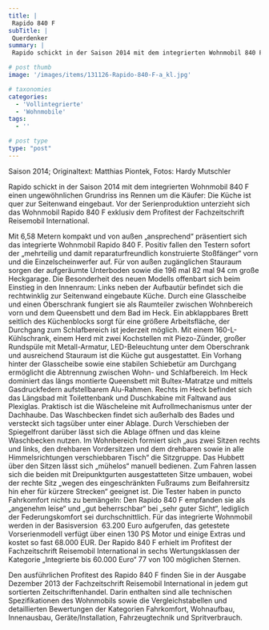 ```yaml
---
title: |
 Rapido 840 F
subTitle: |
 Querdenker
summary: |
 Rapido schickt in der Saison 2014 mit dem integrierten Wohnmobil 840 F einen ungewöhnlichen Grundriss ins Rennen um die Käufer: Die Küche ist quer zur Seitenwand eingebaut. Vor der Serienproduktion unterzieht sich das Wohnmobil Rapido 840 F exklusiv dem Profitest der Fachzeitschrift Reisemobil International.

# post thumb
image: '/images/items/131126-Rapido-840-F-a_kl.jpg'

# taxonomies
categories: 
  - 'Vollintegrierte'
  - 'Wohnmobile'
tags:
  - ''

# post type
type: "post"
---
```


<!--[if gte mso 9]><xml> <w:WordDocument> <w:View>Normal</w:View> <w:Zoom>0</w:Zoom> <w:TrackMoves /> <w:TrackFormatting /> <w:HyphenationZone>21</w:HyphenationZone> <w:PunctuationKerning /> <w:ValidateAgainstSchemas /> <w:SaveIfXMLInvalid>false</w:SaveIfXMLInvalid> <w:IgnoreMixedContent>false</w:IgnoreMixedContent> <w:AlwaysShowPlaceholderText>false</w:AlwaysShowPlaceholderText> <w:DoNotPromoteQF /> <w:LidThemeOther>DE</w:LidThemeOther> <w:LidThemeAsian>X-NONE</w:LidThemeAsian> <w:LidThemeComplexScript>X-NONE</w:LidThemeComplexScript> <w:Compatibility> <w:BreakWrappedTables /> <w:SnapToGridInCell /> <w:WrapTextWithPunct /> <w:UseAsianBreakRules /> <w:DontGrowAutofit /> <w:SplitPgBreakAndParaMark /> <w:DontVertAlignCellWithSp /> <w:DontBreakConstrainedForcedTables /> <w:DontVertAlignInTxbx /> <w:Word11KerningPairs /> <w:CachedColBalance /> </w:Compatibility> <m:mathPr> <m:mathFont m:val="Cambria Math" /> <m:brkBin m:val="before" /> <m:brkBinSub m:val="--" /> <m:smallFrac m:val="off" /> <m:dispDef /> <m:lMargin m:val="0" /> <m:rMargin m:val="0" /> <m:defJc m:val="centerGroup" /> <m:wrapIndent m:val="1440" /> <m:intLim m:val="subSup" /> <m:naryLim m:val="undOvr" /> </m:mathPr></w:WordDocument> </xml><![endif]-->Saison 2014; Originaltext: Matthias Piontek, Fotos: Hardy Mutschler

<!--[if gte mso 10]> <style> /* Style Definitions */ table.MsoNormalTable {mso-style-name:"Normale Tabelle"; mso-tstyle-rowband-size:0; mso-tstyle-colband-size:0; mso-style-noshow:yes; mso-style-priority:99; mso-style-qformat:yes; mso-style-parent:""; mso-padding-alt:0cm 5.4pt 0cm 5.4pt; mso-para-margin-top:0cm; mso-para-margin-right:0cm; mso-para-margin-bottom:10.0pt; mso-para-margin-left:0cm; line-height:115%; mso-pagination:widow-orphan; font-size:11.0pt; font-family:"Calibri","sans-serif"; mso-ascii-font-family:Calibri; mso-ascii-theme-font:minor-latin; mso-fareast-font-family:"Times New Roman"; mso-fareast-theme-font:minor-fareast; mso-hansi-font-family:Calibri; mso-hansi-theme-font:minor-latin;} </style> <![endif]-->

Rapido schickt in der Saison 2014 mit dem integrierten Wohnmobil 840 F einen ungewöhnlichen Grundriss ins Rennen um die Käufer: Die Küche ist quer zur Seitenwand eingebaut. Vor der Serienproduktion unterzieht sich das Wohnmobil Rapido 840 F exklusiv dem Profitest der Fachzeitschrift Reisemobil International.

Mit 6,58 Metern kompakt und von außen „ansprechend“ präsentiert sich das integrierte Wohnmobil Rapido 840 F. Positiv fallen den Testern sofort der „mehrteilig und damit reparaturfreundlich konstruierte Stoßfänger“ vorn und die Einzelscheinwerfer auf. Für von außen zugänglichen Stauraum sorgen der aufgeräumte Unterboden sowie die 196 mal 82 mal 94 cm große Heckgarage. Die Besonderheit des neuen Modells offenbart sich beim Einstieg in den Innenraum: Links neben der Aufbautür befindet sich die rechtwinklig zur Seitenwand eingebaute Küche. Durch eine Glasscheibe und einen Oberschrank fungiert sie als Raumteiler zwischen Wohnbereich vorn und dem Queensbett und dem Bad im Heck. Ein abklappbares Brett seitlich des Küchenblocks sorgt für eine größere Arbeitsfläche, der Durchgang zum Schlafbereich ist jederzeit möglich. Mit einem 160-L-Kühlschrank, einem Herd mit zwei Kochstellen mit Piezo-Zünder, großer Rundspüle mit Metall-Armatur, LED-Beleuchtung unter dem Oberschrank und ausreichend Stauraum ist die Küche gut ausgestattet. Ein Vorhang hinter der Glasscheibe sowie eine stabilen Schiebetür am Durchgang ermöglicht die Abtrennung zwischen Wohn- und Schlafbereich. Im Heck dominiert das längs montierte Queensbett mit Bultex-Matratze und mittels Gasdruckfedern aufstellbarem Alu-Rahmen. Rechts im Heck befindet sich das Längsbad mit Toilettenbank und Duschkabine mit Faltwand aus Plexiglas. Praktisch ist die Wäscheleine mit Aufrollmechanismus unter der Dachhaube. Das Waschbecken findet sich außerhalb des Bades und versteckt sich tagsüber unter einer Ablage. Durch Verschieben der Spiegelfront darüber lässt sich die Ablage öffnen und das kleine Waschbecken nutzen. Im Wohnbereich formiert sich „aus zwei Sitzen rechts und links, den drehbaren Vordersitzen und dem drehbaren sowie in alle Himmelsrichtungen verschiebbaren Tisch“ die Sitzgruppe. Das Hubbett über den Sitzen lässt sich „mühelos“ manuell bedienen. Zum Fahren lassen sich die beiden mit Dreipunktgurten ausgestatteten Sitze umbauen, wobei der rechte Sitz „wegen des eingeschränkten Fußraums zum Beifahrersitz hin eher für kürzere Strecken“ geeignet ist. Die Tester haben in puncto Fahrkomfort nichts zu bemängeln: Den Rapido 840 F empfanden sie als „angenehm leise“ und „gut beherrschbar“ bei „sehr guter Sicht“, lediglich der Federungskomfort sei durchschnittlich. Für das integrierte Wohnmobil werden in der Basisversion<span style="mso-spacerun:yes">  </span>63.200 Euro aufgerufen, das getestete Vorserienmodell verfügt über einen 130 PS Motor und einige Extras und kostet so fast 68.000 EUR. Der Rapido 840 F erhielt im Profitest der Fachzeitschrift Reisemobil International in sechs Wertungsklassen der Kategorie „Integrierte bis 60.000 Euro“ 77 von 100 möglichen Sternen.

Den ausführlichen Profitest des Rapido 840 F finden Sie in der Ausgabe Dezember 2013 der Fachzeitschrift Reisemobil International in jedem gut sortierten Zeitschriftenhandel. Darin enthalten sind alle technischen Spezifikationen des Wohnmobils sowie die Vergleichstabellen und detaillierten Bewertungen der Kategorien Fahrkomfort, Wohnaufbau, Innenausbau, Geräte/Installation, Fahrzeugtechnik und Spritverbrauch.